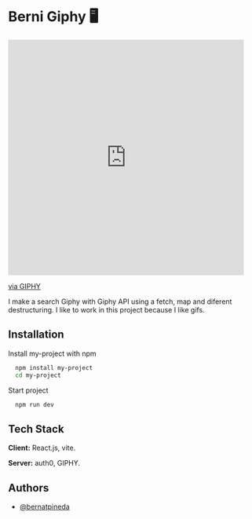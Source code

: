 
# Berni Giphy 🖥️

<iframe src="https://giphy.com/embed/l3q2KRkOVYvi8WfU4" width="480" height="480" frameBorder="0" class="giphy-embed" allowFullScreen></iframe><p><a href="https://giphy.com/gifs/jerseydemic-l3q2KRkOVYvi8WfU4">via GIPHY</a></p>

I make a search Giphy with Giphy API using a fetch, map and diferent destructuring. I like to work in this project because I like gifs.




## Installation

Install my-project with npm

```bash
  npm install my-project
  cd my-project
```
Start project

```bash
  npm run dev
```


    
## Tech Stack

**Client:** React.js, vite.

**Server:** auth0, GIPHY.


## Authors

- [@bernatpineda](https://github.com/bernatpineda)
